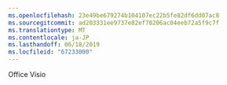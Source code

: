 ```yaml
---
ms.openlocfilehash: 23e49be679274b104107ec22b5fe82df6dd07ac8
ms.sourcegitcommit: ad203331ee9737e82ef70206ac04eeb72a5f9c7f
ms.translationtype: MT
ms.contentlocale: ja-JP
ms.lasthandoff: 06/18/2019
ms.locfileid: "67233000"
---
```

Office Visio